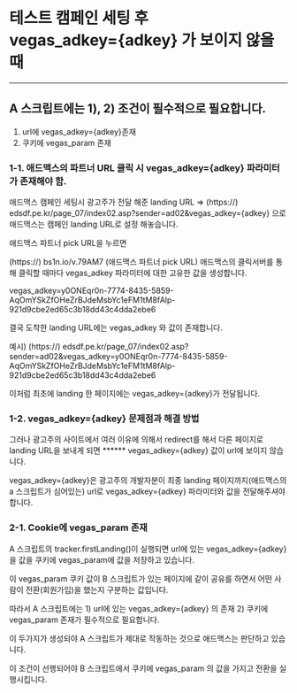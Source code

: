 # 테스트 캠페인 세팅 후 <br> vegas_adkey={adkey} 가 보이지 않을 때
***

## A 스크립트에는 1), 2) 조건이 필수적으로 필요합니다.
1) url에  vegas_adkey={adkey}존재 
2) 쿠키에 vegas_param 존재
 

 

### 1-1. 애드맥스의 파트너 URL 클릭 시 vegas_adkey={adkey} 파라미터가 존재해야 함.
 

애드맥스 캠페인 세팅시 광고주가 전달 해준 landing URL => (https://)  edsdf.pe.kr/page_07/index02.asp?sender=ad02&vegas_adkey={adkey} 으로 애드맥스는 캠페인   landing URL로 설정 해놓습니다.

 

애드맥스 파트너 pick URL을 누르면

(https://)   bs1n.io/v.79AM7 (애드맥스 파트너 pick URL) 애드맥스의 클릭서버를 통해 클릭할 때마다 vegas_adkey 파라미터에 대한 고유한 값을 생성합니다.

vegas_adkey=y0ONEqr0n-7774-8435-5859-AqOmYSkZfOHeZrBJdeMsbYc1eFM1tM8fAlp-921d9cbe2ed65c3b18dd43c4dda2ebe6

 

결국 도착한  landing URL에는 vegas_adkey 와 값이 존재합니다.

예시) (https://) edsdf.pe.kr/page_07/index02.asp?sender=ad02&vegas_adkey=y0ONEqr0n-7774-8435-5859-AqOmYSkZfOHeZrBJdeMsbYc1eFM1tM8fAlp-921d9cbe2ed65c3b18dd43c4dda2ebe6


 

이처럼 최초에 landing 한 페이지에는 vegas_adkey={adkey}가 전달됩니다. 

### 1-2. vegas_adkey={adkey} 문제점과 해결 방법 
그러나 광고주의 사이트에서 여러 이유에 의해서 redirect를 해서 다른 페이지로 landing URL을 보내게 되면 ******  vegas_adkey={adkey} 값이 url에 보이지 않습니다. 

 vegas_adkey={adkey}은 광고주의 개발자분이 최종 landing 페이지까지(애드맥스의 a 스크립트가 심어있는) url로 vegas_adkey={adkey} 파라미터와 값을 전달해주셔야 합니다.

 

 

### 2-1. Cookie에 vegas_param 존재

 

A 스크립트의 tracker.firstLanding()이 실행되면  url에 있는 vegas_adkey={adkey}을 값을 쿠키에 vegas_param에 값을 저장하고 있습니다.

이 vegas_param 쿠키 값이 B 스크립트가 있는 페이지에 같이 공유를 하면서 어떤 사람이 전환(회원가입)을 했는지 구분하는 값입니다. 

따라서 A 스크립트에는 1) url에 있는 vegas_adkey={adkey} 의 존재 2) 쿠키에 vegas_param 존재가 필수적으로 필요합니다.

 

이 두가지가 생성되야 A 스크립트가 제대로 작동하는 것으로 애드맥스는 판단하고 있습니다.

이 조건이 선행되어야 B 스크립트에서 쿠키에 vegas_param 의 값을 가지고 전환을 실행시킵니다.
